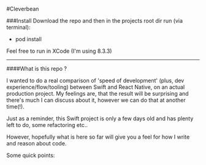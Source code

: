 #Cleverbean

###Install
Download the repo and then in the projects root dir run (via terminal):
* pod install

Feel free to run in XCode (I'm using 8.3.3)

-----------------------------------------------


####What is this repo ?

I wanted to do a real comparison of 'speed of development' (plus, dev experience/flow/tooling) between Swift and React Native, on an actual production project. My feelings are, that the result will be surprising and there's much I can discuss about it, however we can do that at another time(!).

Just as a reminder, this Swift project is only a few days old and has plenty left to do, some refactoring etc..

However, hopefully what is here so far will give you a feel for how I write and reason about code.

Some quick points:






